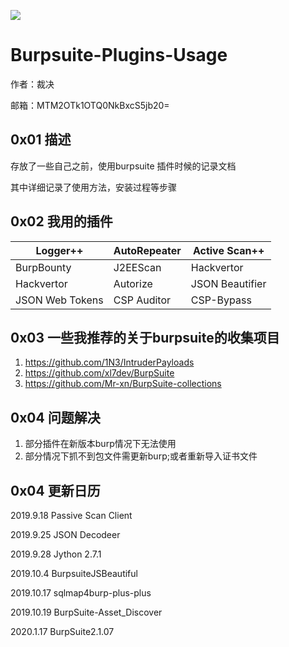 ![](https://up.enterdesk.com/edpic_source/b0/2c/c3/b02cc3d44c6150cc1b718a81e5e7453a.jpg)

# Burpsuite-Plugins-Usage

作者：裁决

邮箱：MTM2OTk1OTQ0NkBxcS5jb20=

## 0x01 描述

存放了一些自己之前，使用burpsuite 插件时候的记录文档

其中详细记录了使用方法，安装过程等步骤

## 0x02 我用的插件

| Logger++        | AutoRepeater | Active Scan++   |
| --------------- | ------------ | --------------- |
| BurpBounty      | J2EEScan     | Hackvertor      |
| Hackvertor      | Autorize     | JSON Beautifier |
| JSON Web Tokens | CSP Auditor  | CSP-Bypass      |



## 0x03 一些我推荐的关于burpsuite的收集项目

1. https://github.com/1N3/IntruderPayloads
2. https://github.com/xl7dev/BurpSuite
3. https://github.com/Mr-xn/BurpSuite-collections

## 0x04 问题解决

1. 部分插件在新版本burp情况下无法使用
2. 部分情况下抓不到包文件需更新burp;或者重新导入证书文件

## 0x04  更新日历

2019.9.18 Passive Scan Client  

2019.9.25 JSON Decodeer  

2019.9.28 Jython 2.7.1 

2019.10.4 BurpsuiteJSBeautiful

2019.10.17 sqlmap4burp-plus-plus

2019.10.19 BurpSuite-Asset_Discover

2020.1.17 BurpSuite2.1.07